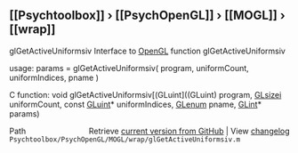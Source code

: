 ## [[Psychtoolbox]] &#8250; [[PsychOpenGL]] &#8250; [[MOGL]] &#8250; [[wrap]]

glGetActiveUniformsiv  Interface to [OpenGL](OpenGL) function glGetActiveUniformsiv  
  
usage:  params = glGetActiveUniformsiv( program, uniformCount, uniformIndices, pname )  
  
C function:  void glGetActiveUniformsiv[(GLuint]((GLuint) program, [GLsizei](GLsizei) uniformCount, const [GLuint](GLuint)\* uniformIndices, [GLenum](GLenum) pname, [GLint](GLint)\* params)  




<div class="code_header" style="text-align:right;">
  <span style="float:left;">Path&nbsp;&nbsp;</span> <span class="counter">Retrieve <a href=
  "https://raw.github.com/Psychtoolbox-3/Psychtoolbox-3/beta/Psychtoolbox/PsychOpenGL/MOGL/wrap/glGetActiveUniformsiv.m">current version from GitHub</a> | View <a href=
  "https://github.com/Psychtoolbox-3/Psychtoolbox-3/commits/beta/Psychtoolbox/PsychOpenGL/MOGL/wrap/glGetActiveUniformsiv.m">changelog</a></span>
</div>
<div class="code">
  <code>Psychtoolbox/PsychOpenGL/MOGL/wrap/glGetActiveUniformsiv.m</code>
</div>

